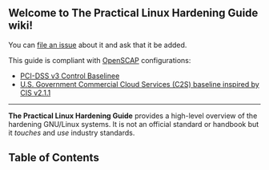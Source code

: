 ## Welcome to The Practical Linux Hardening Guide wiki! 

You can [file an issue](https://github.com/trimstray/the-practical-linux-hardening-guide/issues) about it and ask that it be added.

This guide is compliant with [OpenSCAP](https://www.open-scap.org/) configurations:
- [PCI-DSS v3 Control Baselinee](https://static.open-scap.org/ssg-guides/ssg-centos7-guide-index.html)
- [U.S. Government Commercial Cloud Services (C2S) baseline inspired by CIS v2.1.1](https://static.open-scap.org/ssg-guides/ssg-rhel7-guide-C2S.html)

---

**The Practical Linux Hardening Guide** provides a high-level overview of the hardening GNU/Linux systems. It is not an official standard or handbook but it _touches_ and _use_ industry standards.

## Table of Contents

